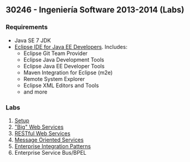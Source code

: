 ## 30246 - Ingeniería Software 2013-2014 (Labs)

### Requirements

* Java SE 7 JDK
* [Eclipse IDE for Java EE Developers](http://www.eclipse.org/downloads/). Includes:
  * Eclipse Git Team Provider
  * Eclipse Java Development Tools
  * Eclipse Java EE Developer Tools
  * Maven Integration for Eclipse (m2e)
  * Remote System Explorer
  * Eclipse XML Editors and Tools
  * and more

### Labs
1. [Setup](docs/setup.md)
1. ["Big" Web Services](docs/bigws.md)
1. [RESTful Web Services](docs/restful.md)
1. [Message Oriented Services](docs/messaging.md)
1. [Enterprise Integration Patterns](docs/eip.md)
1. Enterprise Service Bus/BPEL
